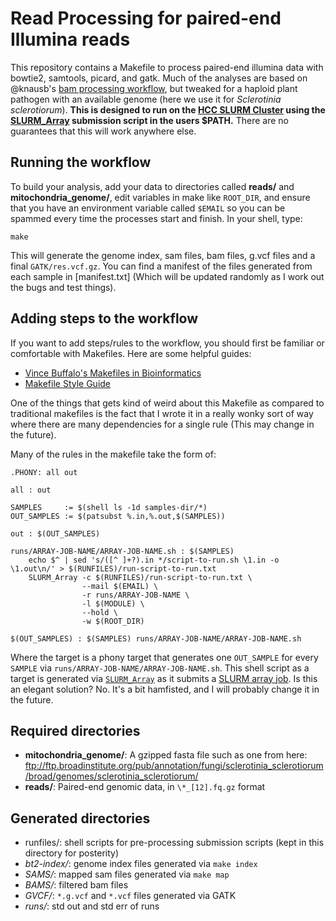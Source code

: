 Read Processing for paired-end Illumina reads
==============================================

This repository contains a Makefile to process paired-end illumina data 
with bowtie2, samtools, picard, and gatk. Much of the analyses are based
on @knausb's [bam processing workflow][brianflow], but tweaked for a
haploid plant pathogen with an available genome (here we use it for 
*Sclerotinia sclerotiorum*). **This is designed to run on the [HCC SLURM
Cluster][HCC] using the [SLURM_Array][sarray] submission script in the
users $PATH.** There are no guarantees that this will work anywhere else.

Running the workflow
--------------------

To build your analysis, add your data to directories called **reads/** and
**mitochondria_genome/**, edit variables in make like `ROOT_DIR`, and ensure
that you have an environment variable called `$EMAIL` so you can be spammed
every time the processes start and finish. In your shell, type:

```
make
```

This will generate the genome index, sam files, bam files, g.vcf files
and a final `GATK/res.vcf.gz`. You can find a manifest of the files
generated from each sample in [manifest.txt] (Which will be updated randomly
as I work out the bugs and test things).

Adding steps to the workflow
----------------------------

If you want to add steps/rules to the workflow, you should first be familiar
or comfortable with Makefiles. Here are some helpful guides:

 - [Vince Buffalo's Makefiles in Bioinformatics][buffalo-make]
 - [Makefile Style Guide][make-style]
 
One of the things that gets kind of weird about this Makefile as compared to
traditional makefiles is the fact that I wrote it in a really wonky sort of
way where there are many dependencies for a single rule (This may change in
the future). 

Many of the rules in the makefile take the form of:

```make
.PHONY: all out

all : out

SAMPLES     := $(shell ls -1d samples-dir/*)
OUT_SAMPLES := $(patsubst %.in,%.out,$(SAMPLES))

out : $(OUT_SAMPLES)

runs/ARRAY-JOB-NAME/ARRAY-JOB-NAME.sh : $(SAMPLES)
	echo $^ | sed 's/([^ ]+?).in */script-to-run.sh \1.in -o \1.out\n/' > $(RUNFILES)/run-script-to-run.txt
	SLURM_Array -c $(RUNFILES)/run-script-to-run.txt \
	            --mail $(EMAIL) \
				-r runs/ARRAY-JOB-NAME \
				-l $(MODULE) \
				--hold \
				-w $(ROOT_DIR)

$(OUT_SAMPLES) : $(SAMPLES) runs/ARRAY-JOB-NAME/ARRAY-JOB-NAME.sh

```

Where the target is a phony target that generates one `OUT_SAMPLE` for every 
`SAMPLE` via `runs/ARRAY-JOB-NAME/ARRAY-JOB-NAME.sh`. This shell script as a
target is generated via [`SLURM_Array`][sarray] as it submits a 
[SLURM array job][arrayjob]. Is this an elegant solution? No. It's a bit
hamfisted, and I will probably change it in the future.

 
[make-style]: http://clarkgrubb.com/makefile-style-guide
[buffalo-make]: https://github.com/vsbuffalo/makefiles-in-bioinfo
[brianflow]: https://github.com/knausb/bam_processing
[HCC]: http://hcc.unl.edu/
[sarray]: https://github.com/zkamvar/SLURM_Array
[arrayjob]: https://slurm.schedmd.com/job_array.html

Required directories
--------------------

 - **mitochondria_genome/**: A gzipped fasta file such as one from here:  ftp://ftp.broadinstitute.org/pub/annotation/fungi/sclerotinia_sclerotiorum/broad/genomes/sclerotinia_sclerotiorum/
 - **reads/**: Paired-end genomic data, in `\*_[12].fq.gz` format
 
 
 Generated directories
 ---------------------
 
 - runfiles/: shell scripts for pre-processing submission scripts (kept in this directory for posterity)
 - *bt2-index/*: genome index files generated via `make index` 
 - *SAMS/*: mapped sam files generated via `make map`
 - *BAMS/*: filtered bam files
 - *GVCF/*: `*.g.vcf` and `*.vcf` files generated via GATK
 - *runs/*: std out and std err of runs
